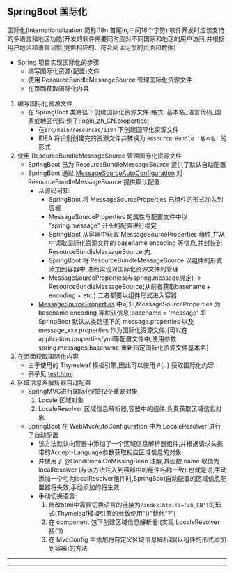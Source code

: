 ## SpringBoot 国际化
国际化(Internationalization 简称I18n 首尾In,中间18个字符) 软件开发时应该支持的多语言和地区功能(开发的软件需要同时应对不同国家和地区的用户访问,并根据用户地区和语言习惯,提供相应的、符合阅读习惯的页面和数据)

+ Spring 项目实现国际化的步骤:
    - 编写国际化资源(配置)文件
    - 使用 ResourceBundleMessageSource 管理国际化资源文件
    - 在页面获取国际化内容

1. 编写国际化资源文件
    * 在 SpringBoot 类路径下创建国际化资源文件(格式: 基本名_语言代码_国家或地区代码;例子:login_zh_CN.properties)
        * 在`src/main/resources/i18n` 下创建国际化资源文件
        * IDEA 将识别创建完的资源文件并转换为 `Resource Bundle '基本名'` 的形式
2. 使用 ResourceBundleMessageSource 管理国际化资源文件
    * SpringBoot 已为 ResourceBundleMessageSource 提供了默认自动配置
    * SpringBoot 通过 [MessageSourceAutoConfiguration](../MethodsTXT/MessageSourceAutoConfiguration.txt) 对 ResourceBundleMessageSource 提供默认配置.
        + 从源码可知:
            - SpringBoot 将 MessageSourceProperties 已组件的形式加入到容器
            - MessageSourceProperties 的属性与配置文件中以 "spring.message" 开头的配置进行绑定
            - SpringBoot 从容器中获取 MessageSourceProperties 组件,并从中读取国际化资源文件的 basename encoding 等信息,并封装到 ResourceBundleMessageSource 内.
            - SpringBoot 将 ResourceBundleMessageSource 以组件的形式添加到容器中,进而实现对国际化资源文件的管理
            - MessageSourceProperties(与spring.message绑定) -> ResourceBundleMessageSource(从前者获取basename + encoding + etc.) 二者都要以组件形式进入容器
        + [MessageSourceProperties](../MethodsTXT/MessageSourceProperties.txt) 中可知,MessageSourceProperties 为 basename encoding 等默认信息(basename = 'message' 即 SpringBoot 默认从类路径下的 message.properties 以及 message_xxx.properties 作为国际化资源文件)[可以在application.properties/yml等配置文件中,使用参数 spring.messages.basename 重新指定国际化资源文件基本名]
3. 在页面获取国际化内容
    + 由于使用的 Thymeleaf 模板引擎,因此可以使用 #{..} 获取国际化内容
    + 例子见 [test.html](../src/main/resources/templates/test.html)
4. 区域信息系解析器自动配置
    * SpringMVC进行国际化时的2个重要对象
        1. Locale 区域对象
        2. LocaleResolver 区域信息解析器,容器中的组件,负责获取区域信息对象
    * SpringBoot 在 WebMvcAutoConfiguration 中为 LocaleResolver 进行了自动配置
        * 该方法默认向容器中添加了一个区域信息解析器组件,并根据请求头携带的Accept-Language参数获取相应区域信息的对象
        * 并使用了 @ConditionalOnMissingBean 注解,其函数 name 取值为 localResolver (与该方法注入到容器中的组件名称一致).也就是说,手动添加一个名为localResolver组件时,SpringBoot自动配置的区域信息配置器将失效,手动添加的将生效.
        * 手动切换语言:
            1. 修改html中需要切换语言的链接为`/index.html(l='zh_CN')`的形式(Thymeleaf模板引擎的参数使用"()"替代"?")
            2. 在 component 包下创建区域信息解析器 (实现 LocaleResolver 接口)
            3. 在 MvcConfig 中添加将自定义区域信息解析器(以组件的形式添加到容器)的方法
---
---
